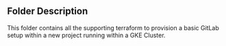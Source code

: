 ## Folder Description

This folder contains all the supporting terraform to provision a basic GitLab setup within a new project running within a GKE Cluster. 